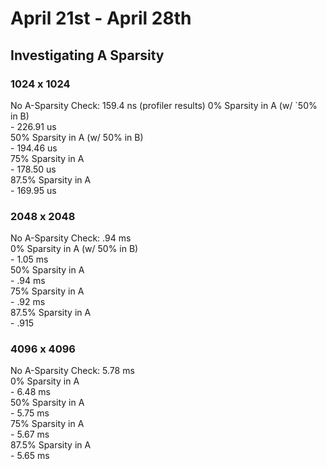 # April 21st - April 28th   
## Investigating A Sparsity
### 1024 x 1024
No A-Sparsity Check: 159.4 ns (profiler results)
0% Sparsity in A (w/ `50% in B)  
    - 226.91 us     
50% Sparsity in A (w/ 50% in B)      
    - 194.46 us    
75% Sparsity in A    
    - 178.50 us    
87.5% Sparsity in A    
    - 169.95 us    
   
### 2048 x 2048    
No A-Sparsity Check: .94 ms   
0% Sparsity in A (w/ 50% in B)    
    - 1.05 ms    
50% Sparsity in A     
    - .94 ms   
75% Sparsity in A    
    - .92 ms   
87.5% Sparsity in A    
    - .915    
### 4096 x 4096    
No A-Sparsity Check: 5.78 ms   
0% Sparsity in A    
    - 6.48 ms   
50% Sparsity in A    
    - 5.75 ms   
75% Sparsity in A   
    - 5.67 ms   
87.5% Sparsity in A   
    - 5.65 ms   
